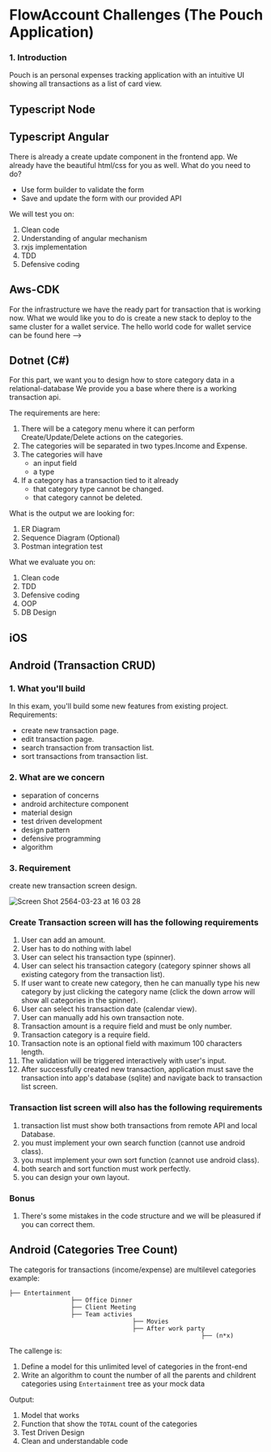 
# FlowAccount Challenges (The Pouch Application)

### 1. Introduction
Pouch is an personal expenses tracking application with an intuitive UI showing all transactions as a list of card view.

## Typescript Node

## Typescript Angular

There is already a create update component in the frontend app. We already have the beautiful html/css for you as well. What do you need to do?

- Use form builder to validate the form
- Save and update the form with our provided API

We will test you on:

1. Clean code
2. Understanding of angular mechanism
3. rxjs implementation
4. TDD
5. Defensive coding

## Aws-CDK

For the infrastructure we have the ready part for transaction that is working now.
What we would like you to do is create a new stack to deploy to the same cluster for a wallet service.
The hello world code for wallet service can be found here -->

## Dotnet (C#)

For this part, we want you to design how to store category data in a relational-database
We provide you a base where there is a working transaction api.

The requirements are here:

1. There will be a category menu where it can perform Create/Update/Delete actions on the categories.
2. The categories will be separated in two types.Income and Expense.
3. The categories will have
    - an input field
    - a type
4. If a category has a transaction tied to it already
   - that category type cannot be changed.
   - that category cannot be deleted.

What is the output we are looking for:

1. ER Diagram
2. Sequence Diagram (Optional)
3. Postman integration test

What we evaluate you on:

1. Clean code
2. TDD
3. Defensive coding
4. OOP
5. DB Design

## iOS

## Android (Transaction CRUD)

### 1. What you'll build
In this exam, you'll build some new features from existing project.
Requirements:
 - create new transaction page.
 - edit transaction page.
 - search transaction from transaction list.
 - sort transactions from transaction list.

### 2. What are we concern
- separation of concerns
- android architecture component
- material design
- test driven development
- design pattern
- defensive programming
- algorithm

### 3. Requirement
create new transaction screen design.

![Screen Shot 2564-03-23 at 16 03 28](https://user-images.githubusercontent.com/60771871/112121279-a82f8d80-8bf1-11eb-914e-1b7a13e63b7a.png)

### Create Transaction screen will has the following requirements
1. User can add an amount.
2. User has to do nothing with label
3. User can select his transaction type (spinner).
4. User can select his transaction category (category spinner shows all existing category from the transaction list).
5. If user want to create new category, then he can manually type his new category by just clicking the category name (click the down arrow will show all categories in the spinner).
6. User can select his transaction date (calendar view).
7. User can manually add his own transaction note.
8. Transaction amount is a require field and must be only number.
9. Transaction category is a require field.
10. Transaction note is an optional field with maximum 100 characters length.
11. The validation will be triggered interactively with user's input.
12. After successfully created new transaction, application must save the transaction into app's database (sqlite) and navigate back to transaction list screen.

### Transaction list screen will also has the following requirements
1. transaction list must show both transactions from remote API and local Database.
2. you must implement your own search function (cannot use android class).
3. you must implement your own sort function (cannot use android class).
4. both search and sort function must work perfectly.
5. you can design your own layout.

### Bonus
1. There's some mistakes in the code structure and we will be pleasured if you can correct them.

## Android (Categories Tree Count)
The categoris for transactions (income/expense) are multilevel categories
example:

```
├── Entertainment
                 ├── Office Dinner
                 ├── Client Meeting
                 ├── Team activies
                                  ├── Movies
                                  ├── After work party
                                                     ├── (n*x)
```                                                  

The callenge is:
1. Define a model for this unlimited level of categories in the front-end
2. Write an algorithm to count the number of all the parents and childrent categories using `Entertainment` tree as your mock data

Output: 
1. Model that works
2. Function that show the `TOTAL` count of the categories
3. Test Driven Design
4. Clean and understandable code
